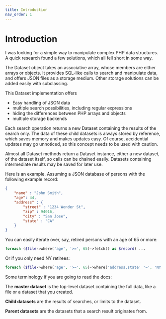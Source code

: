 ```yaml
---
title: Introduction
nav_order: 1
---
```


# Introduction

I was looking for a simple way to manipulate complex PHP data structures. A quick research found a few solutions, which all fell short in some way.

The Dataset object takes an associative array, whose members are either arrays or objects. It provides SQL-like calls to search and manipulate data, and offers JSON files as a storage medium. Other storage solutions can be added easily with subclassing.

This Dataset implementation offers

  * Easy handling of JSON data
  * multiple search possibilities, including regular expressions
  * hiding the differences between PHP arrays and objects
  * multiple storage backends

Each search operation returns a new Dataset containing the results of the search only. The data of these child datasets is always stored by reference, which saves memory and makes updates easy. Of course, accidential updates may go unnoticed, so this concept needs to be used with caution.

Almost all Dataset methods return a Dataset instance, either a new dataset, of the dataset itself, so calls can be chained easily. Datasets containing intermediate results may be saved for later use.

Here is an example. Assuming a JSON database of persons with the following example record:
```json
{
    "name" : "John Smith",
    "age": 44,
    "address" : {
        "street" : "1234 Wonder St",
        "zip" : 94016,
        "city" : "San Jose",
        "state" : "CA"
    }
}
```
You can easily iterate over, say, retired persons with an age of 65 or more:

```php
foreach ($file->where('age', '>=', 65)->fetch() as $record) ...
```
Or if you only need NY retirees:
```php
foreach ($file->where('age', '>=', 65)->where('address.state' '=', 'NY')->fetch() as $record) ...
```

Some terminology if you are going to read the docs:

The **master dataset** is the top-level dataset containing the full data, like a file or a dataset that you created.

**Child datasets** are the results of searches, or limits to the dataset.

**Parent datasets** are the datasets that a search result originates from.
